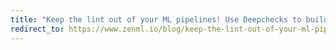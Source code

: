 ```yaml
---
title: "Keep the lint out of your ML pipelines! Use Deepchecks to build and maintain better models with ZenML!"
redirect_to: https://www.zenml.io/blog/keep-the-lint-out-of-your-ml-pipelines-use-deepchecks-to-build-and-maintain-better-models-with-zenml
---
```

